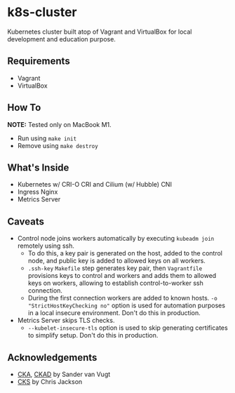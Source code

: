# k8s-cluster

Kubernetes cluster built atop of Vagrant and VirtualBox for local development and education purpose.

## Requirements

- Vagrant
- VirtualBox

## How To

**NOTE:** Tested only on MacBook M1.

- Run using `make init`
- Remove using `make destroy`

## What's Inside

- Kubernetes w/ CRI-O CRI and Cilium (w/ Hubble) CNI
- Ingress Nginx
- Metrics Server

## Caveats

- Control node joins workers automatically by executing `kubeadm join` remotely using ssh.
    - To do this, a key pair is generated on the host, added to the control node, and public key is added to allowed keys on all workers.
    - `.ssh-key` `Makefile` step generates key pair, then `Vagrantfile` provisions keys to control and workers and adds them to allowed keys on workers, allowing to establish control-to-worker ssh connection.
    - During the first connection workers are added to known hosts. `-o "StrictHostKeyChecking no"` option is used for automation purposes in a local insecure environment. Don't do this in production.
- Metrics Server skips TLS checks.
    - `--kubelet-insecure-tls` option is used to skip generating certificates to simplify setup. Don't do this in production.

## Acknowledgements

- [CKA](https://github.com/sandervanvugt/cka), [CKAD](https://github.com/sandervanvugt/ckad) by Sander van Vugt
- [CKS](https://github.com/chrijack/CKS) by Chris Jackson

